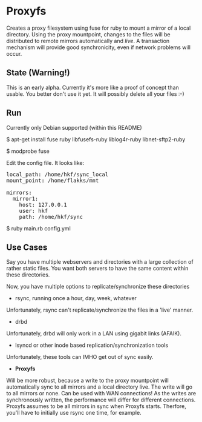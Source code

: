 
# Proxyfs

Creates a proxy filesystem using fuse for ruby to mount a mirror of a local directory.
Using the proxy mountpoint, changes to the files will be distributed to remote mirrors automatically and *live*.
A transaction mechanism will provide good synchronicity, even if network problems will occur.

## State (Warning!)

This is an early alpha. Currently it's more like a proof of concept than usable. You better don't use it yet.
It will possibly delete all your files :-)

## Run

Currently only Debian supported (within this README)

$ apt-get install fuse ruby libfusefs-ruby liblog4r-ruby libnet-sftp2-ruby

$ modprobe fuse

Edit the config file. It looks like:

<pre>
local_path: /home/hkf/sync_local
mount_point: /home/flakks/mnt

mirrors:
  mirror1:
    host: 127.0.0.1
    user: hkf
    path: /home/hkf/sync
</pre>

$ ruby main.rb config.yml

## Use Cases

Say you have multiple webservers and directories with a large collection of rather static files.
You want both servers to have the same content within these directories.

Now, you have multiple options to replicate/synchronize these directories

- rsync, running once a hour, day, week, whatever

Unfortunately, rsync can't replicate/synchronize the files in a 'live' manner.

- drbd

Unfortunately, drbd will only work in a LAN using gigabit links (AFAIK).

- lsyncd or other inode based replication/synchronization tools

Unfortunately, these tools can IMHO get out of sync easily.

- **Proxyfs**

Will be more robust, because a write to the proxy mountpoint will automatically sync to all mirrors and a local directory live.
The write will go to all mirrors or none. Can be used with WAN connections! As the writes are synchronously written, the performance 
will differ for different connections. Proxyfs assumes to be all mirrors in sync when Proxyfs starts. Therfore, you'll have to
initially use rsync one time, for example.


